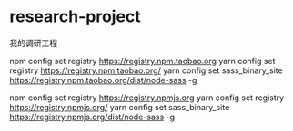 # research-project
我的调研工程



npm config set registry https://registry.npm.taobao.org
yarn config set registry https://registry.npm.taobao.org/
yarn config set sass_binary_site https://registry.npm.taobao.org/dist/node-sass -g

npm config set registry https://registry.npmjs.org
yarn config set registry https://registry.npmjs.org/
yarn config set sass_binary_site https://registry.npmjs.org/dist/node-sass -g